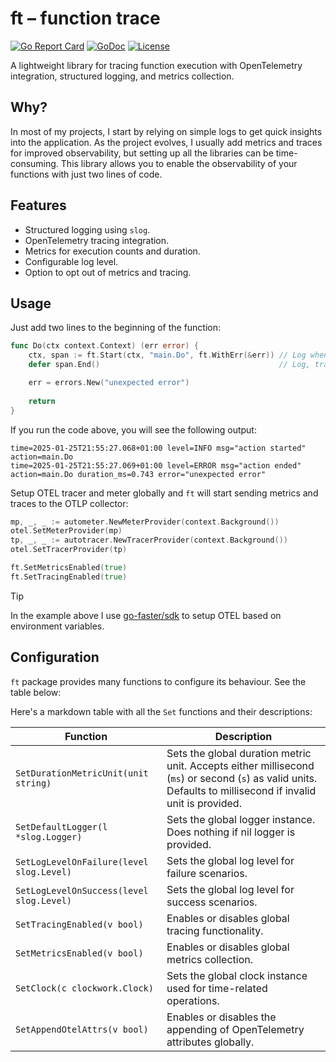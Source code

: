 # ft – function trace

[![Go Report Card](https://goreportcard.com/badge/github.com/amanbolat/ft)](https://goreportcard.com/report/github.com/amanbolat/ft)
[![GoDoc](https://godoc.org/github.com/amanbolat/ft?status.svg)](https://godoc.org/github.com/amanbolat/ft)
[![License](https://img.shields.io/badge/license-BSD%20Zero%20Clause%20License-blue.svg)](https://opensource.org/license/0bsd/)

A lightweight library for tracing function execution with OpenTelemetry integration,
structured logging, and metrics collection.

## Why?

In most of my projects, I start by relying on simple logs to get quick insights into the application. 
As the project evolves, I usually add metrics and traces for improved observability, 
but setting up all the libraries can be time-consuming. 
This library allows you to enable the observability of your functions with just two lines of code.

## Features

- Structured logging using `slog`.
- OpenTelemetry tracing integration.
- Metrics for execution counts and duration. 
- Configurable log level.
- Option to opt out of metrics and tracing.

## Usage

Just add two lines to the beginning of the function:

```go
func Do(ctx context.Context) (err error) {
    ctx, span := ft.Start(ctx, "main.Do", ft.WithErr(&err)) // Log when we enter the `Do` function.
    defer span.End()                                        // Log, trace and meter when we exit the `Do` function.

    err = errors.New("unexpected error")
	
    return
}
```

If you run the code above, you will see the following output:

```shell
time=2025-01-25T21:55:27.068+01:00 level=INFO msg="action started" action=main.Do
time=2025-01-25T21:55:27.069+01:00 level=ERROR msg="action ended" action=main.Do duration_ms=0.743 error="unexpected error"
```

Setup OTEL tracer and meter globally and `ft` will start sending metrics and traces to the OTLP collector:

```go
mp, _, _ := autometer.NewMeterProvider(context.Background())
otel.SetMeterProvider(mp)
tp, _, _ := autotracer.NewTracerProvider(context.Background())
otel.SetTracerProvider(tp)

ft.SetMetricsEnabled(true)
ft.SetTracingEnabled(true)
```

> [!TIP]
> In the example above I use [go-faster/sdk](https://github.com/go-faster/sdk) to setup OTEL based on environment
> variables.


## Configuration

`ft` package provides many functions to configure its behaviour. See the table below:

Here's a markdown table with all the `Set` functions and their descriptions:

| Function                                 | Description                                                                                                                                                  |
|------------------------------------------|--------------------------------------------------------------------------------------------------------------------------------------------------------------|
| `SetDurationMetricUnit(unit string)`     | Sets the global duration metric unit. Accepts either millisecond (`ms`) or second (`s`) as valid units. Defaults to millisecond if invalid unit is provided. |
| `SetDefaultLogger(l *slog.Logger)`       | Sets the global logger instance. Does nothing if nil logger is provided.                                                                                     |
| `SetLogLevelOnFailure(level slog.Level)` | Sets the global log level for failure scenarios.                                                                                                             |
| `SetLogLevelOnSuccess(level slog.Level)` | Sets the global log level for success scenarios.                                                                                                             |
| `SetTracingEnabled(v bool)`              | Enables or disables global tracing functionality.                                                                                                            |
| `SetMetricsEnabled(v bool)`              | Enables or disables global metrics collection.                                                                                                               |
| `SetClock(c clockwork.Clock)`            | Sets the global clock instance used for time-related operations.                                                                                             |
| `SetAppendOtelAttrs(v bool)`             | Enables or disables the appending of OpenTelemetry attributes globally.                                                                                      |
